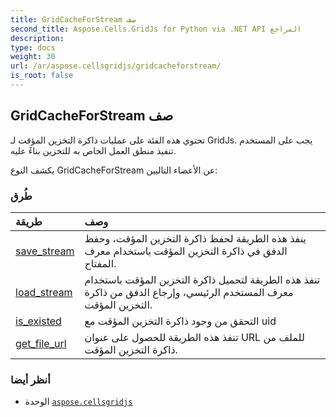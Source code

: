 ```yaml
---
title: GridCacheForStream صف
second_title: Aspose.Cells.GridJs for Python via .NET API المراجع
description:
type: docs
weight: 30
url: /ar/aspose.cellsgridjs/gridcacheforstream/
is_root: false
---
```

##  GridCacheForStream صف

تحتوي هذه الفئة على عمليات ذاكرة التخزين المؤقت لـ GridJs. يجب على المستخدم تنفيذ منطق العمل الخاص به للتخزين بناءً عليه.



يكشف النوع GridCacheForStream عن الأعضاء التاليين:

###  طُرق
| طريقة| وصف|
| :- | :- |
| [save_stream](/cells/python-net/ar/aspose.cellsgridjs/gridcacheforstream/save_stream/#io.RawIOBase-str) | ينفذ هذه الطريقة لحفظ ذاكرة التخزين المؤقت، وحفظ الدفق في ذاكرة التخزين المؤقت باستخدام معرف المفتاح.|
| [load_stream](/cells/python-net/ar/aspose.cellsgridjs/gridcacheforstream/load_stream/#str) |تنفذ هذه الطريقة لتحميل ذاكرة التخزين المؤقت باستخدام معرف المستخدم الرئيسي، وإرجاع الدفق من ذاكرة التخزين المؤقت.|
| [is_existed](/cells/python-net/ar/aspose.cellsgridjs/gridcacheforstream/is_existed/#str) | التحقق من وجود ذاكرة التخزين المؤقت مع uid|
| [get_file_url](/cells/python-net/ar/aspose.cellsgridjs/gridcacheforstream/get_file_url/#str) | تنفذ هذه الطريقة للحصول على عنوان URL للملف من ذاكرة التخزين المؤقت.|



###  أنظر أيضا
* الوحدة [`aspose.cellsgridjs`](..)
